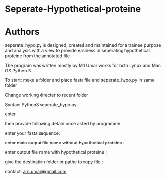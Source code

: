 # Seperate-Hypothetical-proteine
Authors
===============================================================================
seperate_hypo.py is designed, created and maintained for a trainee purpose and analysis with a view to provide easiness in seperating hypothetical proteine from the annotated file

The program was written mostly by Md Umar works for both Lynux and Mac OS Python 3

To start:
make a folder and place fasta file and seperate_hypo.py in same folder

Change working directer to recent folder

Syntax:
Python3 seperate_hypo.py

enter

then provide following detain once asked by programme

enter your fasta sequence: 

enter main output file name without hypothetical proteine : 

enter output file name with hypothetical proteine :

give the destination folder or pathe to copy file :

contact: arc.umar@gmail.com
